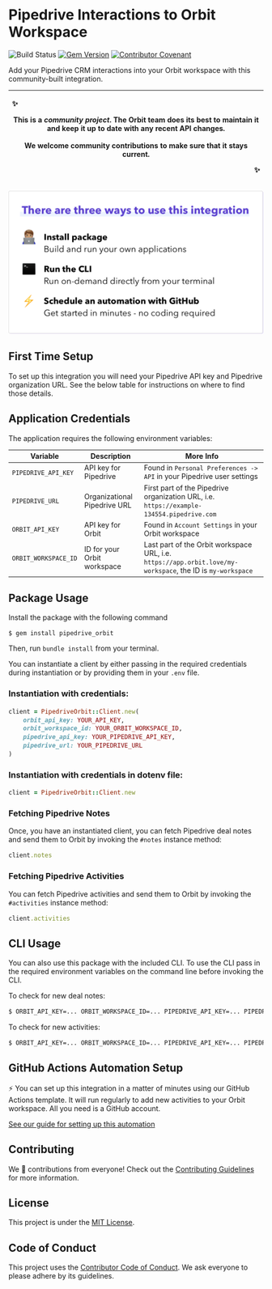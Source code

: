 # Pipedrive Interactions to Orbit Workspace

![Build Status](https://github.com/orbit-love/community-ruby-pipedrive-orbit/workflows/CI/badge.svg)
[![Gem Version](https://badge.fury.io/rb/pipedrive_orbit.svg)](https://badge.fury.io/rb/pipedrive_orbit)
[![Contributor Covenant](https://img.shields.io/badge/Contributor%20Covenant-2.0-4baaaa.svg)](.github/CODE_OF_CONDUCT.md)

Add your Pipedrive CRM interactions into your Orbit workspace with this community-built integration.

|<p align="left">:sparkles:</p> This is a *community project*. The Orbit team does its best to maintain it and keep it up to date with any recent API changes.<br/><br/>We welcome community contributions to make sure that it stays current. <p align="right">:sparkles:</p>|
|-----------------------------------------|

![There are three ways to use this integration. Install package - build and run your own applications. Run the CLI - run on-demand directly from your terminal. Schedule an automation with GitHub - get started in minutes - no coding required](readme-images/ways-to-use.png)

## First Time Setup

To set up this integration you will need your Pipedrive API key and Pipedrive organization URL. See the below table for instructions on where to find those details.
## Application Credentials

The application requires the following environment variables:

| Variable | Description | More Info
|---|---|--|
| `PIPEDRIVE_API_KEY` | API key for Pipedrive | Found in `Personal Preferences -> API` in your Pipedrive user settings
| `PIPEDRIVE_URL` | Organizational Pipedrive URL | First part of the Pipedrive organization URL, i.e. `https://example-134554.pipedrive.com`
| `ORBIT_API_KEY` | API key for Orbit | Found in `Account Settings` in your Orbit workspace
| `ORBIT_WORKSPACE_ID` | ID for your Orbit workspace | Last part of the Orbit workspace URL, i.e. `https://app.orbit.love/my-workspace`, the ID is `my-workspace`

## Package Usage

Install the package with the following command

```
$ gem install pipedrive_orbit
```

Then, run `bundle install` from your terminal.

You can instantiate a client by either passing in the required credentials during instantiation or by providing them in your `.env` file.

### Instantiation with credentials:

```ruby
client = PipedriveOrbit::Client.new(
    orbit_api_key: YOUR_API_KEY,
    orbit_workspace_id: YOUR_ORBIT_WORKSPACE_ID,
    pipedrive_api_key: YOUR_PIPEDRIVE_API_KEY,
    pipedrive_url: YOUR_PIPEDRIVE_URL
)
```

### Instantiation with credentials in dotenv file:

```ruby
client = PipedriveOrbit::Client.new
```
### Fetching Pipedrive Notes

Once, you have an instantiated client, you can fetch Pipedrive deal notes and send them to Orbit by invoking the `#notes` instance method:

```ruby
client.notes
```
### Fetching Pipedrive Activities

You can fetch Pipedrive activities and send them to Orbit by invoking the `#activities` instance method:

```ruby
client.activities
```
## CLI Usage

You can also use this package with the included CLI. To use the CLI pass in the required environment variables on the command line before invoking the CLI.

To check for new deal notes:

```bash
$ ORBIT_API_KEY=... ORBIT_WORKSPACE_ID=... PIPEDRIVE_API_KEY=... PIPEDRIVE_URL=... bundle exec pipedrive_orbit --check_notes
```

To check for new activities:

```bash
$ ORBIT_API_KEY=... ORBIT_WORKSPACE_ID=... PIPEDRIVE_API_KEY=... PIPEDRIVE_URL=... bundle exec pipedrive_orbit --check_activities
```

## GitHub Actions Automation Setup

⚡ You can set up this integration in a matter of minutes using our GitHub Actions template. It will run regularly to add new activities to your Orbit workspace. All you need is a GitHub account.

[See our guide for setting up this automation](https://github.com/orbit-love/github-actions-templates/blob/main/Pipedrive/README.md)

## Contributing

We 💜 contributions from everyone! Check out the [Contributing Guidelines](.github/CONTRIBUTING.md) for more information.

## License

This project is under the [MIT License](./LICENSE).

## Code of Conduct

This project uses the [Contributor Code of Conduct](.github/CODE_OF_CONDUCT.md). We ask everyone to please adhere by its guidelines.
